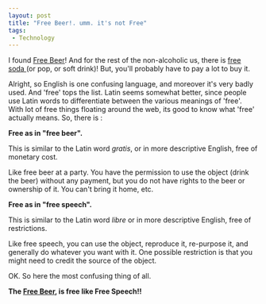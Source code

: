 ```yaml
---
layout: post
title: "Free Beer!. umm. it's not Free"
tags:
 - Technology
---
```


I found [Free Beer][0]! And for the rest of the non-alcoholic us, there is [free soda ][1](or pop, or soft drink)! But, you'll probably have to pay a lot to buy it.

Alright, so English is one confusing language, and moreover it's very badly used. And 'free' tops the list. Latin seems somewhat better, since people use Latin words to differentiate between the various meanings of 'free'. With lot of free things floating around the web, its good to know what 'free' actually means. So, there is :

**Free as in "free beer".**

This is similar to the Latin word _gratis_, or in more descriptive English, free of monetary cost.

Like free beer at a party. You have the permission to use the object (drink the beer) without any payment, but you do not have rights to the beer or ownership of it. You can't bring it home, etc.

**Free as in "free speech".**

This is similar to the Latin word _libre_ or in more descriptive English, free of restrictions.

Like free speech, you can use the object, reproduce it, re-purpose it, and generally do whatever you want with it. One possible restriction is that you might need to credit the source of the object.

OK. So here the most confusing thing of all.

**The [Free Beer][0], is free like Free Speech!!**


[0]: http://en.wikipedia.org/wiki/Vores_Øl
[1]: http://en.wikipedia.org/wiki/OpenCola
